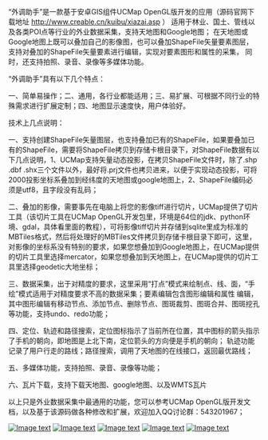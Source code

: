 “外调助手”是一款基于安卓GIS组件UCMap OpenGL版开发的应用（源码官网下载地址 <a href="http://www.creable.cn/kuibu/xiazai.asp" rel="nofollow">http://www.creable.cn/kuibu/xiazai.asp</a> ） 适用于林业、国土、管线以及各类POI点等行业的外业数据采集，支持天地图和Google地图；
在天地图或Google地图上既可以叠加自己的影像图，也可以叠加ShapeFile矢量要素图层，支持对叠加的ShapeFile矢量要素进行编辑，实现对要素图形和属性的采集，
同时，还支持拍照、录音、录像等多媒体功能。

“外调助手”具有以下几个特点：

一、简单易操作；二、通用，各行业都能适用；三、易扩展、可根据不同行业的特殊需求进行扩展定制；四、地图显示速度快，用户体验好。</p>

<p>技术上几点说明：
  
一、支持创建ShapeFile矢量图层，也支持叠加已有的ShapeFile，如果要叠加已有的ShapeFile，需要将ShapeFile拷贝到存储卡根目录下，对ShapeFile数据有以下几点说明，1、UCMap支持矢量动态投影，在拷贝ShapeFile文件时，除了.shp .dbf .shx三个文件以外，最好将.prj文件也拷贝进来，以便于实现动态投影，可将2000投影坐标系叠加到经纬度的天地图或google地图上，2、ShapeFile编码必须是utf8，且字段没有乱码；

二、叠加的影像，需要事先在电脑上将您的影像tiff进行切片，UCMap提供了切片工具（该切片工具在UCMap OpenGL开发包里，环境是64位的jdk、python环境、gdal，具体看里面的教程），可将影像tiff切片并存储到sqlite里成为标准的MBTiles格式，然后将处理好的MBTiles文件拷贝到存储卡根目录下即可，这里，对影像的坐标系没有特别的要求，如果您想叠加到Google地图上，在UCMap提供的切片工具里选择mercator，如果您想叠加到天地图上，在UCMap提供的切片工具里选择geodetic大地坐标；

三、数据采集，出于对精度的要求，这里采用“打点”模式来绘制点、线、面，“手绘”模式适用于对精度要求不高的数据采集；要素编辑包含图形编辑和属性
编辑，其中图形编辑有移动节点、添加节点、删除节点、图斑裁剪、图斑合并、图斑挖孔等功能，支持undo、redo功能；

四、定位、轨迹和路径搜索，定位图标指示了当前所在位置，其中图标的箭头指示了手机的朝向，即地图是上北下南，定位箭头的方向便是手机的朝向；
轨迹功能记录了用户行走的路线；路径搜索，调用了天地图的在线接口，返回最优路线；

五、多媒体功能，支持拍照、录音、录像等功能；

六、瓦片下载，支持下载天地图、google地图、以及WMTS瓦片</p>

<p>以上只是外业数据采集中最通用的功能，您可以参考UCMap OpenGL版开发文档，以及基于该源码做各种修改和扩展，欢迎加入QQ讨论群：543201967；
<p><a target="_blank" rel="noopener noreferrer" href="https://github.com/geochenyj/SurveyOnUCMap/blob/master/img-folder/pic1.png"><img src="https://github.com/geochenyj/SurveyOnUCMap/raw/master/img-folder/pic1.png" alt="Image text" style="max-width:100%;"></a>
<a target="_blank" rel="noopener noreferrer" href="https://github.com/geochenyj/SurveyOnUCMap/blob/master/img-folder/pic2.png"><img src="https://github.com/geochenyj/SurveyOnUCMap/raw/master/img-folder/pic2.png" alt="Image text" style="max-width:100%;"></a>
<a target="_blank" rel="noopener noreferrer" href="https://github.com/geochenyj/SurveyOnUCMap/blob/master/img-folder/pic3.png"><img src="https://github.com/geochenyj/SurveyOnUCMap/raw/master/img-folder/pic3.png" alt="Image text" style="max-width:100%;"></a>
<a target="_blank" rel="noopener noreferrer" href="https://github.com/geochenyj/SurveyOnUCMap/blob/master/img-folder/pic4.png"><img src="https://github.com/geochenyj/SurveyOnUCMap/raw/master/img-folder/pic4.png" alt="Image text" style="max-width:100%;"></a>
<a target="_blank" rel="noopener noreferrer" href="https://github.com/geochenyj/SurveyOnUCMap/blob/master/img-folder/pic5.png"><img src="https://github.com/geochenyj/SurveyOnUCMap/raw/master/img-folder/pic5.png" alt="Image text" style="max-width:100%;"></a></p>
